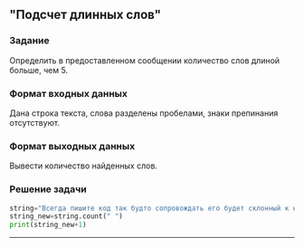## "Подсчет длинных слов"

### Задание

Определить в предоставленном сообщении количество слов длиной больше, чем 5.

### Формат входных данных

Дана строка текста, слова разделены пробелами, знаки препинания отсутствуют.

### Формат выходных данных

Вывести количество найденных слов.

### Решение задачи

```python
string="Всегда пишите код так будто сопровождать его будет склонный к насилию психопат который знает где вы живете"
string_new=string.count(" ")
print(string_new+1)
```

---


